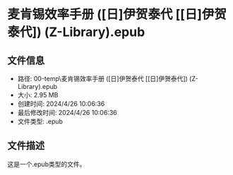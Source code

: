 ﻿# 麦肯锡效率手册 ([日]伊贺泰代 [[日]伊贺泰代]) (Z-Library).epub

## 文件信息
- 路径: 00-temp\麦肯锡效率手册 ([日]伊贺泰代 [[日]伊贺泰代]) (Z-Library).epub
- 大小: 2.95 MB
- 创建时间: 2024/4/26 10:06:36
- 最后修改时间: 2024/4/26 10:06:36
- 文件类型: .epub

## 文件描述
这是一个.epub类型的文件。

